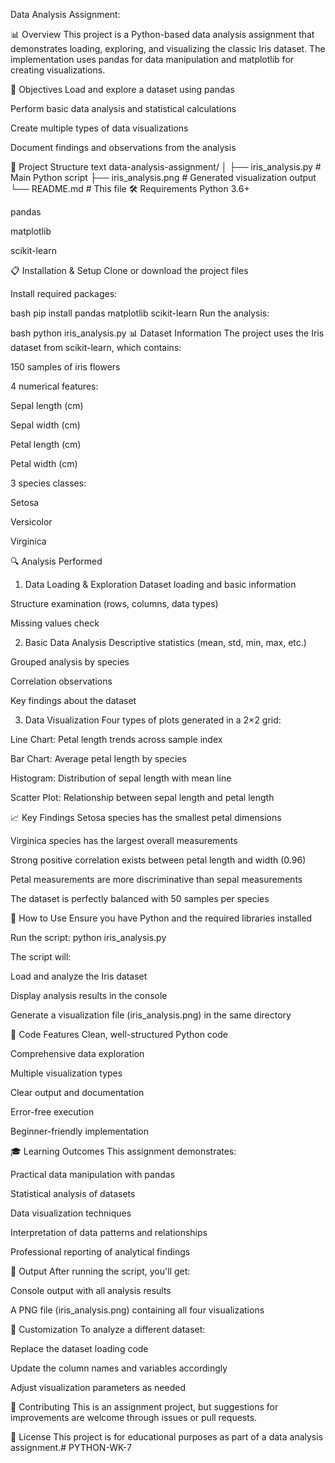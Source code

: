 Data Analysis Assignment:

📊 Overview
This project is a Python-based data analysis assignment that demonstrates loading, exploring, and visualizing the classic Iris dataset. The implementation uses pandas for data manipulation and matplotlib for creating visualizations.

🎯 Objectives
Load and explore a dataset using pandas

Perform basic data analysis and statistical calculations

Create multiple types of data visualizations

Document findings and observations from the analysis

📁 Project Structure
text
data-analysis-assignment/
│
├── iris_analysis.py          # Main Python script
├── iris_analysis.png         # Generated visualization output
└── README.md                 # This file
🛠️ Requirements
Python 3.6+

pandas

matplotlib

scikit-learn

📋 Installation & Setup
Clone or download the project files

Install required packages:

bash
pip install pandas matplotlib scikit-learn
Run the analysis:

bash
python iris_analysis.py
📊 Dataset Information
The project uses the Iris dataset from scikit-learn, which contains:

150 samples of iris flowers

4 numerical features:

Sepal length (cm)

Sepal width (cm)

Petal length (cm)

Petal width (cm)

3 species classes:

Setosa

Versicolor

Virginica

🔍 Analysis Performed
1. Data Loading & Exploration
Dataset loading and basic information

Structure examination (rows, columns, data types)

Missing values check

2. Basic Data Analysis
Descriptive statistics (mean, std, min, max, etc.)

Grouped analysis by species

Correlation observations

Key findings about the dataset

3. Data Visualization
Four types of plots generated in a 2×2 grid:

Line Chart: Petal length trends across sample index

Bar Chart: Average petal length by species

Histogram: Distribution of sepal length with mean line

Scatter Plot: Relationship between sepal length and petal length

📈 Key Findings
Setosa species has the smallest petal dimensions

Virginica species has the largest overall measurements

Strong positive correlation exists between petal length and width (0.96)

Petal measurements are more discriminative than sepal measurements

The dataset is perfectly balanced with 50 samples per species

🚀 How to Use
Ensure you have Python and the required libraries installed

Run the script: python iris_analysis.py

The script will:

Load and analyze the Iris dataset

Display analysis results in the console

Generate a visualization file (iris_analysis.png) in the same directory

📝 Code Features
Clean, well-structured Python code

Comprehensive data exploration

Multiple visualization types

Clear output and documentation

Error-free execution

Beginner-friendly implementation

🎓 Learning Outcomes
This assignment demonstrates:

Practical data manipulation with pandas

Statistical analysis of datasets

Data visualization techniques

Interpretation of data patterns and relationships

Professional reporting of analytical findings

📄 Output
After running the script, you'll get:

Console output with all analysis results

A PNG file (iris_analysis.png) containing all four visualizations

🔧 Customization
To analyze a different dataset:

Replace the dataset loading code

Update the column names and variables accordingly

Adjust visualization parameters as needed

🤝 Contributing
This is an assignment project, but suggestions for improvements are welcome through issues or pull requests.

📜 License
This project is for educational purposes as part of a data analysis assignment.# PYTHON-WK-7
